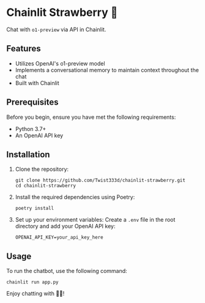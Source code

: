 # Chainlit Strawberry 🍓

Chat with `o1-preview` via API in Chainlit.

## Features

- Utilizes OpenAI's o1-preview model 
- Implements a conversational memory to maintain context throughout the chat
- Built with Chainlit 

## Prerequisites

Before you begin, ensure you have met the following requirements:

- Python 3.7+
- An OpenAI API key

## Installation

1. Clone the repository:
   ```
   git clone https://github.com/Twist333d/chainlit-strawberry.git
   cd chainlit-strawberry
   ```

2. Install the required dependencies using Poetry:
   ```
   poetry install
   ```

3. Set up your environment variables:
   Create a `.env` file in the root directory and add your OpenAI API key:
   ```
   OPENAI_API_KEY=your_api_key_here
   ```

## Usage

To run the chatbot, use the following command:

```
chainlit run app.py
```

Enjoy chatting with 🍓🤖!

